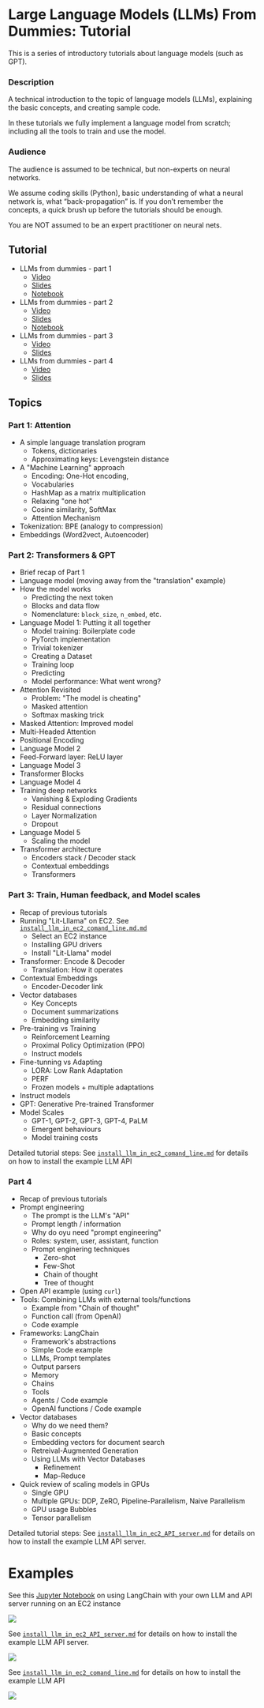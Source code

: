 # Large Language Models (LLMs) From Dummies: Tutorial

This is a series of introductory tutorials about language models (such as GPT).

### Description

A technical introduction to the topic of language models (LLMs), explaining the basic concepts, and creating sample code.

In these tutorials we fully implement a language model from scratch; including all the tools to train and use the model.

### Audience

The audience is assumed to be technical, but non-experts on neural networks.

We assume coding skills (Python), basic understanding of what a neural network is, what “back-propagation” is.
If you don’t remember the concepts, a quick brush up before the tutorials should be enough.

You are NOT assumed to be an expert practitioner on neural nets.

## Tutorial

- LLMs from dummies - part 1
  - [Video](https://youtu.be/tMr08LaMDtA)
  - [Slides](./slides/LLMs_from_dummies_part_1.pdf)
  - [Notebook](./notebooks/LLMs_from_dummies_Part_1.ipynb)
- LLMs from dummies - part 2
  - [Video](https://youtu.be/SGLJHH2Wzns)
  - [Slides](./slides/LLMs_from_dummies_part_2.pdf)
  - [Notebook](./notebooks/LLMs_from_dummies_Part_2.ipynb)
- LLMs from dummies - part 3
  - [Video](https://youtu.be/uYmV0UTn9bE)
  - [Slides](./slides/LLMs_from_dummies_part_3.pdf)
- LLMs from dummies - part 4
  - [Video](https://www.youtube.com/watch?v=h1v2St-3_l0)
  - [Slides](./slides/LLMs_from_dummies_part_4.pdf)

## Topics

### Part 1: Attention
- A simple language translation program
  - Tokens, dictionaries
  - Approximating keys: Levengstein distance
- A "Machine Learning" approach
  - Encoding: One-Hot encoding,
  - Vocabularies
  - HashMap as a matrix multiplication
  - Relaxing "one hot"
  - Cosine similarity, SoftMax
  - Attention Mechanism
- Tokenization: BPE (analogy to compression)
- Embeddings (Word2vect, Autoencoder)

### Part 2: Transformers & GPT
- Brief recap of Part 1
- Language model (moving away from the "translation" example)
- How the model works 
  - Predicting the next token
  - Blocks and data flow
  - Nomenclature: `block_size`, `n_embed`, etc.
- Language Model 1: Putting it all together
  - Model training: Boilerplate code
  - PyTorch implementation
  - Trivial tokenizer
  - Creating a Dataset
  - Training loop
  - Predicting
  - Model performance: What went wrong?
- Attention Revisited
  - Problem: "The model is cheating"
  - Masked attention
  - Softmax masking trick
- Masked Attention: Improved model
- Multi-Headed Attention
- Positional Encoding
- Language Model 2
- Feed-Forward layer: ReLU layer
- Language Model 3
- Transformer Blocks
- Language Model 4
- Training deep networks
  - Vanishing & Exploding Gradients
  - Residual connections
  - Layer Normalization
  - Dropout
- Language Model 5
  - Scaling the model
- Transformer architecture
   - Encoders stack / Decoder stack
   - Contextual embeddings
   - Transformers

### Part 3: Train, Human feedback, and Model scales
- Recap of previous tutorials
- Running "Lit-Lllama" on EC2. See [`install_llm_in_ec2_comand_line.md.md`](./install_llm_in_ec2_comand_line.md)
  - Select an EC2 instance
  - Installing GPU drivers
  - Install "Lit-Llama" model
- Transformer: Encode & Decoder
  - Translation: How it operates
- Contextual Embeddings
  - Encoder-Decoder link
- Vector databases
  - Key Concepts
  - Document summarizations
  - Embedding similarity 
- Pre-training vs Training
  - Reinforcement Learning
  - Proximal Policy Optimization (PPO)
  - Instruct models
- Fine-tunning vs Adapting
  - LORA: Low Rank Adaptation
  - PERF
  - Frozen models + multiple adaptations
- Instruct models
- GPT: Generative Pre-trained Transformer
- Model Scales
  - GPT-1, GPT-2, GPT-3, GPT-4, PaLM
  - Emergent behaviours
  - Model training costs

Detailed tutorial steps: See [`install_llm_in_ec2_comand_line.md`](./install_llm_in_ec2_comand_line.md) for details on how to install the example LLM API 

### Part 4
- Recap of previous tutorials
- Prompt engineering
  - The prompt is the LLM's "API"
  - Prompt length / information
  - Why do oyu need "prompt engineering"
  - Roles: system, user, assistant, function
  - Prompt enginering techniques
    - Zero-shot
    - Few-Shot
    - Chain of thought
    - Tree of thought
- Open API example (using `curl`)
- Tools: Combining LLMs with external tools/functions
  - Example from "Chain of thought"
  - Function call (from OpenAI)
  - Code example
- Frameworks: LangChain
  - Framework's abstractions
  - Simple Code example
  - LLMs, Prompt templates
  - Output parsers
  - Memory
  - Chains
  - Tools
  - Agents / Code example
  - OpenAI functions / Code example
- Vector databases
  - Why do we need them?
  - Basic concepts
  - Embedding vectors for document search
  - Retreival-Augmented Generation
  - Using LLMs with Vector Databases
    - Refinement
    - Map-Reduce
- Quick review of scaling models in GPUs
  - Single GPU
  - Multiple GPUs: DDP, ZeRO, Pipeline-Parallelism, Naive Parallelism
  - GPU usage Bubbles
  - Tensor parallelism

Detailed tutorial steps: See [`install_llm_in_ec2_API_server.md`](./install_llm_in_ec2_API_server.md) for details on how to install the example LLM API server.

# Examples

See this [Jupyter Notebook](./src/lang_chain_llm_open_llama.ipynb) on using LangChain with your own LLM and API server running on an EC2 instance

![](./img/langchain_with_llm_api_server.png)


See [`install_llm_in_ec2_API_server.md`](./install_llm_in_ec2_API_server.md) for details on how to install the example LLM API server.

![](img/test.png)

See [`install_llm_in_ec2_comand_line.md`](./install_llm_in_ec2_comand_line.md) for details on how to install the example LLM API 

![](./img/install_llm_in_ec2_predict.png)
